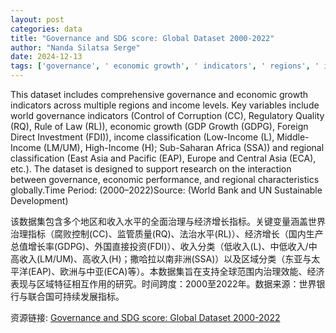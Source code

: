 ```yaml
---
layout: post
categories: data
title: "Governance and SDG score: Global Dataset 2000-2022"
author: "Nanda Silatsa Serge"
date: 2024-12-13
tags: ['governance', ' economic growth', ' indicators', ' regions', ' income levels', ' world governance indicators', ' Control of Corruption', ' CC', ' Regulatory Quality', ' RQ', ' Rule of Law', ' RL', ' GDP Growth', ' GDPG', ' Foreign Direct Investment', ' FDI', ' Low-Income', ' L', ' Middle-Income', ' LM', ' UM', ' High-Income', ' H', ' Sub-Saharan Africa', ' SSA', ' East Asia and Pacific', ' EAP', ' Europe and Central Asia', ' ECA', ' 2000–2022', ' World Bank', ' UN Sustainable Development']
---
```


This dataset includes comprehensive governance and economic growth indicators across multiple regions and income levels. Key variables include world governance indicators (Control of Corruption (CC), Regulatory Quality (RQ), Rule of Law (RL)), economic growth (GDP Growth (GDPG), Foreign Direct Investment (FDI)), income classification (Low-Income (L), Middle-Income (LM/UM), High-Income (H); Sub-Saharan Africa (SSA)) and regional classification (East Asia and Pacific (EAP), Europe and Central Asia (ECA), etc.). The dataset is designed to support research on the interaction between governance, economic performance, and regional characteristics globally.Time Period: (2000–2022)Source: (World Bank and UN Sustainable Development)

该数据集包含多个地区和收入水平的全面治理与经济增长指标。关键变量涵盖世界治理指标（腐败控制(CC)、监管质量(RQ)、法治水平(RL)）、经济增长（国内生产总值增长率(GDPG)、外国直接投资(FDI)）、收入分类（低收入(L)、中低收入/中高收入(LM/UM)、高收入(H)；撒哈拉以南非洲(SSA)）以及区域分类（东亚与太平洋(EAP)、欧洲与中亚(ECA)等）。本数据集旨在支持全球范围内治理效能、经济表现与区域特征相互作用的研究。时间跨度：2000至2022年。数据来源：世界银行与联合国可持续发展指标。

资源链接: [Governance and SDG score: Global Dataset 2000-2022](https://doi.org/10.57760/sciencedb.18332)
